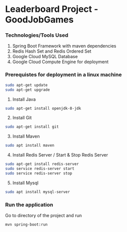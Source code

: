Leaderboard Project - GoodJobGames
===================================

### Technologies/Tools Used

1. Spring Boot Framework with maven dependencies
2. Redis Hash Set and Redis Ordered Set
3. Google Cloud MySQL Database 
4. Google Cloud Compute Engine for deployment


### Prerequistes for deployment in a linux machine

```bash
sudo apt-get update
sudo apt-get upgrade
```
1. Install Java
```bash
sudo apt-get install openjdk-8-jdk
```
2. Install Git
```bash
sudo apt-get install git
```
3. Install Maven
```bash
sudo apt install maven
```
4. Install Redis Server / Start & Stop Redis Server
```bash
sudo apt-get install redis-server
sudo service redis-server start
sudo service redis-server stop
```
5. Install Mysql
```bash
sudo apt install mysql-server
```

### Run the application

Go to directory of the project and run
```bash
mvn spring-boot:run
```
